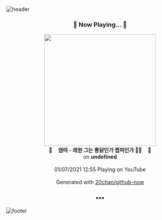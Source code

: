 ![header](https://capsule-render.vercel.app/api?type=wave&height=170&section=header&text=Hi.%20I'm%20SHIFT&fontColor=090707&fontAlignX=45&fontAlignY=65&fontSize=100)

<h3 align="center">🎵 Now Playing... 🎵</h3>
<p align="center">
  <a href="https://www.youtube.com/channel/UChg_sGDFk1qZf5N97GC8s6w">
    <img width="300" src="https://yt3.ggpht.com/ytc/AAUvwng517eYWWUKfMc6TdBi_6gh5KQ-jGHTb443SxjuOQ=s48-c-k-c0xffffffff-no-nd-rj-mo">
  </a>
  <br>
  🎵&nbsp&nbsp&nbsp <b>염따 - 래원 그는 통닭인가 랩퍼인가 🐓🐓</b> &nbsp&nbsp&nbsp🎵
  <br>
  on <b>undefined</b>
  
  <br />
  <br />
  01/07/2021 12:55 Playing on YouTube
  <br />
  <br />
  Generated with <a href="https://github.com/20chan/github-now">20chan/github-now</a>
</p>

<h3 align="center">•••</h3>

![footer](https://capsule-render.vercel.app/api?type=wave&height=150&section=footer)
